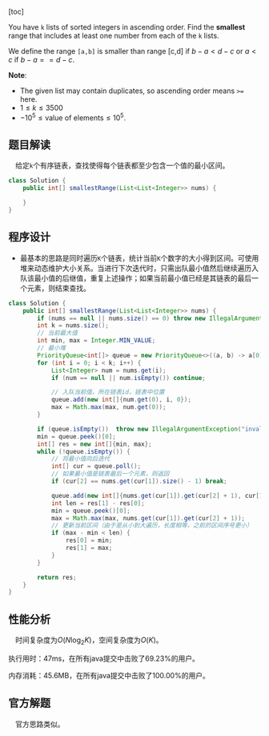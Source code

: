 [toc]

You have `k` lists of sorted integers in ascending order. Find the **smallest** range that includes at least one number from each of the `k` lists.

We define the range `[a,b]` is smaller than range [c,d] if $b-a < d-c$ or $a < c$ if $b-a == d-c$.



**Note**:

* The given list may contain duplicates, so ascending order means `>=` here.
* $1 \le k \le 3500$
* $-10^5 \le \text{value of elements} \le 10^5$.



## 题目解读

&emsp;给定`k`个有序链表，查找使得每个链表都至少包含一个值的最小区间。

```java
class Solution {
    public int[] smallestRange(List<List<Integer>> nums) {

    }
}
```

## 程序设计

* 最基本的思路是同时遍历`K`个链表，统计当前`K`个数字的大小得到区间。可使用堆来动态维护大小关系。当进行下次迭代时，只需出队最小值然后继续遍历入队该最小值的后继值，重复上述操作；如果当前最小值已经是其链表的最后一个元素，则结束查找。

```java
class Solution {
    public int[] smallestRange(List<List<Integer>> nums) {
        if (nums == null || nums.size() == 0) throw new IllegalArgumentException("invalid param");
        int k = nums.size();
        // 当前最大值
        int min, max = Integer.MIN_VALUE;
        // 最小堆
        PriorityQueue<int[]> queue = new PriorityQueue<>((a, b) -> a[0] - b[0]);
        for (int i = 0; i < k; i++) {
            List<Integer> num = nums.get(i);
            if (num == null || num.isEmpty()) continue;

            // 入队当前值，所在链表id，链表中位置
            queue.add(new int[]{num.get(0), i, 0});
            max = Math.max(max, num.get(0));
        }

        if (queue.isEmpty())  throw new IllegalArgumentException("invalid param");
        min = queue.peek()[0];
        int[] res = new int[]{min, max};
        while (!queue.isEmpty()) {
            // 将最小值向后迭代
            int[] cur = queue.poll();
            // 如果最小值是链表最后一个元素，则返回
            if (cur[2] == nums.get(cur[1]).size() - 1) break;

            queue.add(new int[]{nums.get(cur[1]).get(cur[2] + 1), cur[1], cur[2] + 1});
            int len = res[1] - res[0];
            min = queue.peek()[0];
            max = Math.max(max, nums.get(cur[1]).get(cur[2] + 1));
            // 更新当前区间（由于是从小到大遍历，长度相等，之前的区间序号更小）
            if (max - min < len) {
                res[0] = min;
                res[1] = max;
            }
        }

        return res;
    }
}
```

## 性能分析

&emsp;时间复杂度为$O(N\log_2K)$，空间复杂度为$O(K)$。

执行用时：47ms，在所有java提交中击败了69.23%的用户。

内存消耗：45.6MB，在所有java提交中击败了100.00%的用户。

## 官方解题

&emsp;官方思路类似。